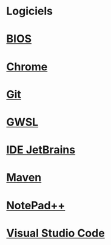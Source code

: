 # Logiciels

# [BIOS](BIOS/README.md)
# [Chrome](Chrome/Readme.md)
# [Git](Git/Readme.md)
# [GWSL](GWSL/Readme.md)
# [IDE JetBrains](IDEJetBrains/Readme.md)
# [Maven](Maven/Readme.md)
# [NotePad++](NotepadPlusPlus/Readme.md)
# [Visual Studio Code](VisualStudioCode/Readme.md)
